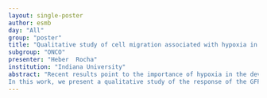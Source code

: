 ```yaml
---
layout: single-poster
author: esmb
day: "All"
group: "poster"
title: "Qualitative study of cell migration associated with hypoxia in the dynamics of tumor growth"
subgroup: "ONCO"
presenter: "Heber  Rocha"
institution: "Indiana University"
abstract: "Recent results point to the importance of hypoxia in the development of cancer. In particular, hypoxia is generated by an intratumoral oxygen gradient, driving tumor cells towards a migratory phenotype, which in turn promotes invasion and metastatic risk. Recently, experimentalists developed a novel bioengineered reporter system where normoxic cells fluoresce red (DsRed) until exposure to hypoxic conditions, at which point increases in hypoxia-inducible factors (HIFs) induce a permanent genetic change to express green fluorescent protein (GFP). Observations of this system in a mouse model allow us to formulate and evaluate new hypotheses on the frequency and duration of phenotypic changes in cancer cells under the influence of hypoxic conditions.
In this work, we present a qualitative study of the response of the GFP+ cells to the migratory stimulus from hypoxia, with a focus on understanding the role of phenotypic transience or permanence on cancer invasion. We use a hybrid continuum-discrete model on two scales that describes the behavior of normoxic and hypoxic cells in the dynamics of tumor growth and invasion. On the cellular scale, the cells are individually represented as discrete agents according to their physical and phenotypic attributions, while on the tissue scale, the dispersion of the oxygen pressure in the microenvironment is represented using continuum diffusion-reaction equations. As in the in vivo experiments, we model changes in red/green fluorescence based on hypoxic exposure. We calibrate changes in cell motility following hypoxic exposure to ex vivo measurements of DsRed+ and GFP+ in cells, using an Approximate Bayesian Computation (ABC) method. The initial results of the in silico model present a plausible representation of the biological experiments and suggest new research themes."
---
```

